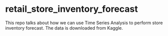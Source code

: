 # retail_store_inventory_forecast
This repo talks about how we can use Time Series Analysis to perform store inventory forecast. The data is downloaded from Kaggle.
